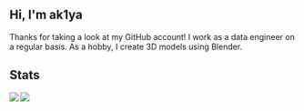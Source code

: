 ## Hi, I'm ak1ya

Thanks for taking a look at my GitHub account!
I work as a data engineer on a regular basis.
As a hobby, I create 3D models using Blender.

## Stats
<a href="https://github.com/anuraghazra/github-readme-stats">
  <img align="left" src="https://github-readme-stats.vercel.app/api?username=ak1ya&theme=react&count_private=true&show_icons=true" />
</a>
<a href="https://github.com/anuraghazra/github-readme-stats">
  <img align="left" src="https://github-readme-stats.vercel.app/api/top-langs/?username=ak1ya&theme=react" />
</a>


